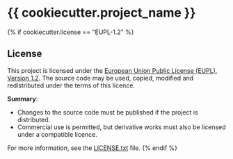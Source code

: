 # {{ cookiecutter.project_name }}
{% if cookiecutter.license == "EUPL-1.2" %}
## License

This project is licensed under the [European Union Public License (EUPL), Version 1.2](https://joinup.ec.europa.eu/collection/eupl/eupl-text-11-12). The source code may be used, copied, modified and redistributed under the terms of this licence.

**Summary**:
- Changes to the source code must be published if the project is distributed.
- Commercial use is permitted, but derivative works must also be licensed under a compatible licence.

For more information, see the [LICENSE.txt](./LICENSE.txt) file.
{% endif %}
